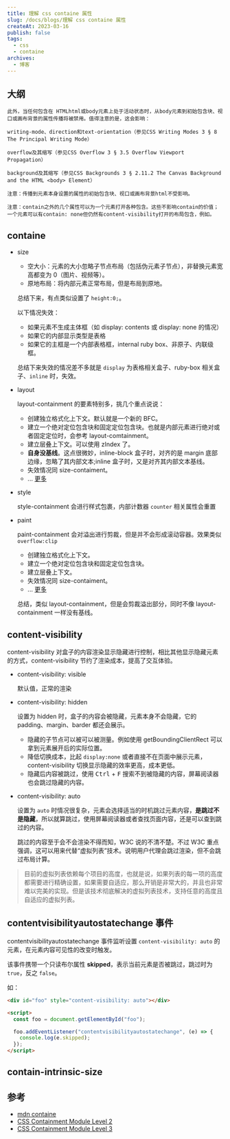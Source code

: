 ```yaml
---
title: 理解 css containe 属性
slug: /docs/blogs/理解 css containe 属性
createAt: 2023-03-16
publish: false
tags:
  - css
  - containe
archives:
  - 博客
---
```


## 大纲

```
此外，当任何包含在 HTMLhtml或body元素上处于活动状态时，从body元素到初始包含块、视口或画布背景的属性传播将被禁用。值得注意的是，这会影响：

writing-mode、direction和text-orientation（参见CSS Writing Modes 3 § 8 The Principal Writing Mode）

overflow及其缩写（参见CSS Overflow 3 § 3.5 Overflow Viewport Propagation）

background及其缩写（参见CSS Backgrounds 3 § 2.11.2 The Canvas Background and the HTML <body> Element）

注意：传播到元素本身设置的属性的初始包含块、视口或画布背景html不受影响。

注意：contain之外的几个属性可以为一个元素打开各种包含。这些不影响contain的价值；一个元素可以有contain: none但仍然有content-visibility打开的布局包含，例如。
```

## containe

- size

  - 空大小：元素的大小忽略子节点布局（包括伪元素子节点），非替换元素宽高都变为 0（图片、视频等）。
  - 原地布局：将内部元素正常布局，但是布局到原地。

  总结下来，有点类似设置了 `height:0;`。

  以下情况失效：

  - 如果元素不生成主体框（如 display: contents 或 display: none 的情况）
  - 如果它的内部显示类型是表格
  - 如果它的主框是一个内部表格框，internal ruby box、非原子、内联级框。

  总结下来失效的情况差不多就是 `display` 为表格相关盒子、ruby-box 相关盒子、`inline` 时，失效。

- layout

  layout-containment 的要素特别多，挑几个重点说说：

  - 创建独立格式化上下文。默认就是一个新的 BFC。
  - 建立一个绝对定位包含块和固定定位包含块。也就是内部元素进行绝对或者固定定位时，会参考 layout-comtainment。
  - 建立层叠上下文。可以使用 zIndex 了。
  - **自身没基线**。这点很微妙，inline-block 盒子时，对齐的是 margin 底部边缘，忽略了其内部文本;inline 盒子时，又是对齐其内部文本基线。
  - 失效情况同 size-contaiment。
  - ... [更多][2]

- style

  style-containment 会进行样式包裹，内部计数器 `counter` 相关属性会重置

- paint

  paint-containment 会对溢出进行剪裁，但是并不会形成滚动容器。效果类似 `overflow:clip`

  - 创建独立格式化上下文。
  - 建立一个绝对定位包含块和固定定位包含块。
  - 建立层叠上下文。
  - 失效情况同 size-contaiment。
  - ... [更多][2]

  总结，类似 layout-containment，但是会剪裁溢出部分，同时不像 layout-containment 一样没有基线。

## content-visibility

content-visibility 对盒子的内容渲染显示隐藏进行控制，相比其他显示隐藏元素的方式，content-visibility 节约了渲染成本，提高了交互体验。

- content-visibility: visible

  默认值，正常的渲染

- content-visibility: hidden

  设置为 hidden 时，盒子的内容会被隐藏，元素本身不会隐藏，它的 padding、margin、barder 都还会展示。

  - 隐藏的子节点可以被可以被测量。例如使用 getBoundingClientRect 可以拿到元素展开后的实际位置。
  - 降低切换成本，比起 `display:none` 或者直接不在页面中展示元素，content-visibility 切换显示隐藏的效率更高，成本更低。
  - 隐藏后内容被跳过，使用 <kbd>Ctrl</kbd> + <kbd>F</kbd> 搜索不到被隐藏的内容，屏幕阅读器也会跳过隐藏的内容。

- content-visibility: auto

  设置为 `auto` 时情况很复杂，元素会选择适当的时机跳过元素内容，**是跳过不是隐藏**，所以就算跳过，使用屏幕阅读器或者查找页面内容，还是可以查到跳过的内容。

  跳过的内容至于会不会渲染不得而知，W3C 说的不清不楚。不过 W3C 重点强调，这可以用来代替“虚拟列表”技术。说明用户代理会跳过渲染，但不会跳过布局计算。

> 目前的虚拟列表依赖每个项目的高度，也就是说，如果列表的每一项的高度都需要进行精确设置，如果需要自适应，那么开销是非常大的，并且也非常难以完美的实现。但是该技术彻底解决的虚拟列表技术，支持任意的高度且自适应的虚拟列表。

## contentvisibilityautostatechange 事件

contentvisibilityautostatechange 事件监听设置 `content-visibility: auto` 的元素，在元素内容可见性的改变时触发。

该事件携带一个只读布尔属性 **skipped**，表示当前元素是否被跳过，跳过时为 `true`，反之 `false`。

如：

```html
<div id="foo" style="content-visibility: auto"></div>

<script>
  const foo = document.getElementById("foo");

  foo.addEventListener("contentvisibilityautostatechange", (e) => {
    console.log(e.skipped);
  });
</script>
```

## contain-intrinsic-size

## 参考

- [mdn containe][1]
- [CSS Containment Module Level 2][2]
- [CSS Containment Module Level 3][3]

[1]: https://developer.mozilla.org/en-US/docs/Web/CSS/contain
[2]: https://w3c.github.io/csswg-drafts/css-contain-2/
[3]: https://w3c.github.io/csswg-drafts/css-contain-3/#contain-property
